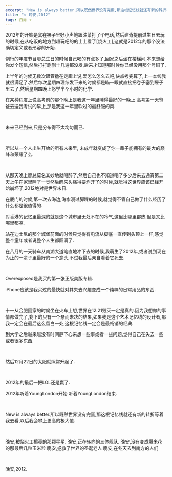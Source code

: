 ```yaml
---
excerpt: "New is always better.所以既然世界没有完蛋,那这根记忆线就还有新的转折等着我去看,以后我会攀上更高的极大值."
title: "⭐️ 晚安,2012"
tags: 日常 ⭐️
---
```


2012年的开始是窝在被子里好小声地跟油菜打了个电话,然后建奇提前过生日去玩的时候,在从吃饭的地方到趣玩吧的的士上看了[烧火工],这就是2012年的那个没法确切定义或者形容的开始.

例行的年度节目廖总生日的时候自己喝的有点多了,回家之后坐在楼梯间,本来想给你发个短信,然后打打删删十几遍都没发,后来才知道那时候你已经没用那个号码了.

上半年的时候无数次跟管撸在走廊上说,爱怎么怎么去吧,快点考完算了,上一本线我就很满足了.然后每次星期四理综发下来的时候都是瞄一眼就直接把卷子塞到屉子里去了,然后星期四晚上怒学半个小时的化学.

在某种程度上说高考前的那个晚上是我这一年里睡得最好的一晚上.高考第一天爸爸去送我考试的早上,那是我这一年里吹过的最舒服的风.

<br>

未来已经到来,只是分布得不太均匀而已.

<br>

所以从一个人出生开始的所有未来里, 未成年就变成了你一辈子能拥有的最大的巅峰和荣耀了么.

<br>

从那天晚上廖总莫名其妙地就喝醉了,然后自己也不知道喝了多少后来去通宵第二天上午在家里睡了一觉然后醒来头痛得要炸开了的时候,就觉得这世界应该已经开始崩坏了,2012绝对是世界末日.

在厦门的时候,第一次去海边,海水漫过脚踝的时候,就觉得不管自己做了什么经历了什么都是很值得的.

对香港的记忆里最深的就是这个城市里无处不在的冷气,这里比哪里都热,但是又比哪里都凉.

站在迪士尼的那个城堡前面的时候只觉得有电流从脚底一直传到头顶上一样,感觉整个童年或者说整个人生都圆满了.

在八月的一天骑车从南湖大道笔直地冲下去的时候,我萌生了2012年,或者说到现在为止的一辈子里最好的一个念头,不过我最后亲自看着它死去.

<br>

Overexposed是我买的第一张正版美版专辑.

iPhone应该是我买过的最快就对其失去兴趣变成一个纯粹的日常用品的东西.

<br>

十一从合肥回家的时候坐在火车上想,世界在12.21毁灭一定是真的.因为我想做的事情都做完了,剩下的只有一个悬而未决的结果,如果我是这个艺术记忆线的设计者,那我一定会在最后这么留白一处,这根记忆线一定会是最畅销的经典.

到大学之后越来越没有时间静下心来想一些事或者一些问题,觉得自己在失去一些或者很多东西.

<br>

然后12月22日的太阳就照常升起了.

<br>

2012年的最后一把LOL还是赢了.

2012年听着YoungLondon开始 听着YoungLondon结束.

<br>

New is always better.所以既然世界没有完蛋,那这根记忆线就还有新的转折等着我去看,以后我会攀上更高的极大值.

<br>

晚安,被烧火工擦亮的那颗星星. 晚安,正在转向的三体舰队. 晚安,没有变成爆米花的那最后几粒玉米粒 晚安,拯救了世界的圣诞老人 晚安,在冬天去到南方的人们

<br>

晚安,2012.
